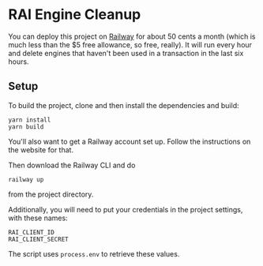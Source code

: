 # RAI Engine Cleanup

You can deploy this project on [Railway](https://railway.app/) for about 50 cents a month (which is much less than the $5 free allowance, so free, really). It will run every hour and delete engines that haven't been used in a transaction in the last six hours.

## Setup

To build the project, clone and then install the dependencies and build:

```
yarn install
yarn build
```

You'll also want to get a Railway account set up. Follow the instructions on the website for that.

Then download the Railway CLI and do 

```
railway up
```

from the project directory.

Additionally, you will need to put your credentials in the project settings, with these names:

`RAI_CLIENT_ID`  
`RAI_CLIENT_SECRET`

The script uses `process.env` to retrieve these values.